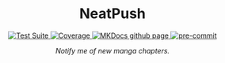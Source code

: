 <h1 align="center"> NeatPush </h1>

<p align="center">
  <a href="https://github.com/gjeusel/neatpush/actions?query=workflow%3ACI+branch%3Amain">
      <img src="https://github.com/gjeusel/neatpush/workflows//CI/badge.svg?event=push&branch=main" alt="Test Suite" onerror="this.style.display='none'">
  </a>
  <a href="https://coverage-badge.samuelcolvin.workers.dev/redirect/gjeusel/neatpush" alt="Test Coverage" onerror="this.style.display='none'">
      <img src="https://coverage-badge.samuelcolvin.workers.dev/gjeusel/neatpush.svg" alt="Coverage">
  </a>
  <!-- <a href="https://pypi.org/project/neatpush/"> -->
  <!--     <img src="https://img.shields.io/pypi/v/neatpush" alt="Package version" onerror="this.style.display='none'"> -->
  <!-- </a> -->
  <a href="https://gjeusel.github.io/neatpush/">
    <img src="https://img.shields.io/badge/mkdocs-pages-brightgreen" alt="MKDocs github page">
  </a>
  <a href="https://github.com/pre-commit/pre-commit">
      <img src="https://img.shields.io/badge/pre--commit-enabled-brightgreen?logo=pre-commit&logoColor=white" alt="pre-commit">
  </a>
</p>

<p align="center">
  <em>Notify me of new manga chapters.</em>
</p>
